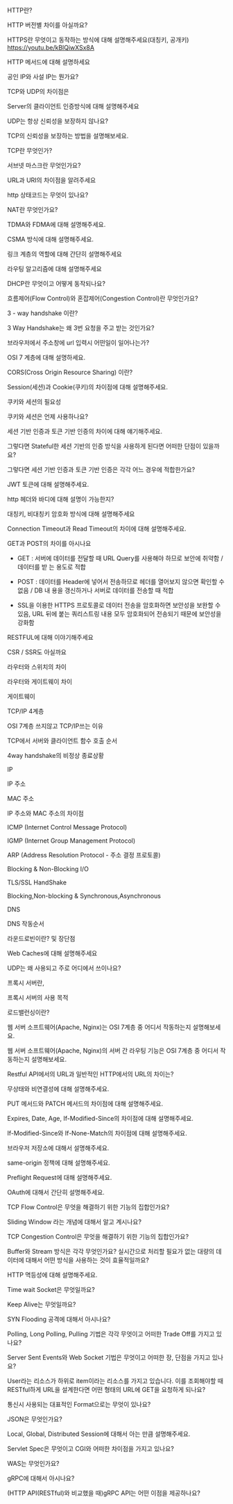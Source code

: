 HTTP란?

HTTP 버전별 차이를 아실까요?

HTTPS란 무엇이고 동작하는 방식에 대해 설명해주세요(대칭키, 공개키)
https://youtu.be/kBlQiwXSx8A

HTTP 메서드에 대해 설명하세요

공인 IP와 사설 IP는 뭔가요?
 
TCP와 UDP의 차이점은  

Server의 클라이언트 인증방식에 대해 설명해주세요

UDP는 항상 신뢰성을 보장하지 않나요?

TCP의 신뢰성을 보장하는 방법을 설명해보세요.

TCP란 무엇인가?  

서브넷 마스크란 무엇인가요?

URL과 URI의 차이점을 알려주세요

http 상태코드는 무엇이 있나요?

NAT란 무엇인가요?

TDMA와 FDMA에 대해 설명해주세요.
 
CSMA 방식에 대해 설명해주세요.

링크 계층의 역할에 대해 간단히 설명해주세요

라우팅 알고리즘에 대해 설명해주세요

DHCP란 무엇이고 어떻게 동작되나요?

흐름제어(Flow Control)와 혼잡제어(Congestion Control)란 무엇인가요?

3 - way handshake 이란?

3 Way Handshake는 왜 3번 요청을 주고 받는 것인가요?
 
브라우저에서 주소창에 url 입력시 어떤일이 일어나는가?  

OSI 7 계층에 대해 설명하세요.

CORS(Cross Origin Resource Sharing) 이란?

Session(세션)과 Cookie(쿠키)의 차이점에 대해 설명해주세요.

쿠키와 세션의 필요성

쿠키와 세션은 언제 사용하나요?

세션 기반 인증과 토큰 기반 인증의 차이에 대해 얘기해주세요.

그렇다면 Stateful한 세션 기반의 인증 방식을 사용하게 된다면 어떠한 단점이 있을까요?

그렇다면 세션 기반 인증과 토큰 기반 인증은 각각 어느 경우에 적합한가요?

JWT 토큰에 대해 설명해주세요.

http 헤더와 바디에 대해 설명이 가능한지?

대칭키, 비대칭키 암호화 방식에 대해 설명해주세요

Connection Timeout과 Read Timeout의 차이에 대해 설명해주세요.
 
GET과 POST의 차이를 아시나요
- GET : 서버에 데이터를 전달할 때 URL Query를 사용해야 하므로 보안에 취약함 / 데이터를 받 는 용도로 적합
- POST : 데이터를 Header에 넣어서 전송하므로 헤더를 열어보지 않으면 확인할 수 없음 / DB 내 용을 갱신하거나 서버로 데이터를 전송할 때 적합

- SSL을 이용한 HTTPS 프로토콜로 데이터 전송을 암호화하면 보안성을 보완할 수 있음, URL 뒤에 붙는 쿼리스트링 내용 모두 암호화되어 전송되기 때문에 보안성을 강화함

RESTFUL에 대해 이야기해주세요

CSR / SSR도 아실까요

라우터와 스위치의 차이

라우터와 게이트웨이 차이

게이트웨이

TCP/IP 4계층

OSI 7계층 쓰지않고 TCP/IP쓰는 이유

TCP에서 서버와 클라이언트 함수 호출 순서

4way handshake의 비정상 종료상황

IP

IP 주소

MAC 주소

IP 주소와 MAC 주소의 차이점

ICMP (Internet Control Message Protocol)

IGMP (Internet Group Management Protocol)

ARP (Address Resolution Protocol - 주소 결정 프로토콜)

Blocking & Non-Blocking I/O

TLS/SSL HandShake

Blocking,Non-blocking & Synchronous,Asynchronous

DNS

DNS 작동순서

라운드로빈이란? 및 장단점

Web Caches에 대해 설명해주세요

UDP는 왜 사용되고 주로 어디에서 쓰이나요?

프록시 서버란,

프록시 서버의 사용 목적

로드밸런싱이란?

웹 서버 소프트웨어(Apache, Nginx)는 OSI 7계층 중 어디서 작동하는지 설명해보세요.

웹 서버 소프트웨어(Apache, Nginx)의 서버 간 라우팅 기능은 OSI 7계층 중 어디서 작동하는지 설명해보세요.

Restful API에서의 URL과 일반적인 HTTP에서의 URL의 차이는?

무상태와 비연결성에 대해 설명해주세요.

PUT 메서드와 PATCH 메서드의 차이점에 대해 설명해주세요.

Expires, Date, Age, If-Modified-Since의 차이점에 대해 설명해주세요.

If-Modified-Since와 If-None-Match의 차이점에 대해 설명해주세요.

브라우저 저장소에 대해서 설명해주세요.

same-origin 정책에 대해 설명해주세요.

Preflight Request에 대해 설명해주세요.

OAuth에 대해서 간단히 설명해주세요.

TCP Flow Control은 무엇을 해결하기 위한 기능의 집합인가요?

Sliding Window 라는 개념에 대해서 알고 계시나요?

TCP Congestion Control은 무엇을 해결하기 위한 기능의 집합인가요?

Buffer와 Stream 방식은 각각 무엇인가요? 실시간으로 처리할 필요가 없는 대량의 데이터에 대해서 어떤 방식을 사용하는 것이 효율적일까요?

HTTP 멱등성에 대해 설명해주세요.

Time wait Socket은 무엇일까요?

Keep Alive는 무엇일까요?

SYN Flooding 공격에 대해서 아시나요?

Polling, Long Polling, Pulling 기법은 각각 무엇이고 어떠한 Trade Off를 가지고 있나요?

Server Sent Events와 Web Socket 기법은 무엇이고 어떠한 장, 단점을 가지고 있나요?

User라는 리소스가 하위로 item이라는 리소스를 가지고 있습니다. 이를 조회해야할 때 RESTful하게 URL을 설계한다면 어떤 형태의 URL에 GET을 요청하게 되나요?

통신시 사용되는 대표적인 Format으로는 무엇이 있나요?

JSON은 무엇인가요?

Local, Global, Distributed Session에 대해서 아는 만큼 설명해주세요.

Servlet Spec은 무엇이고 CGI와 어떠한 차이점을 가지고 있나요?

WAS는 무엇인가요?

gRPC에 대해서 아시나요?

(HTTP API(RESTful)와 비교했을 때)gRPC API는 어떤 이점을 제공하나요?
